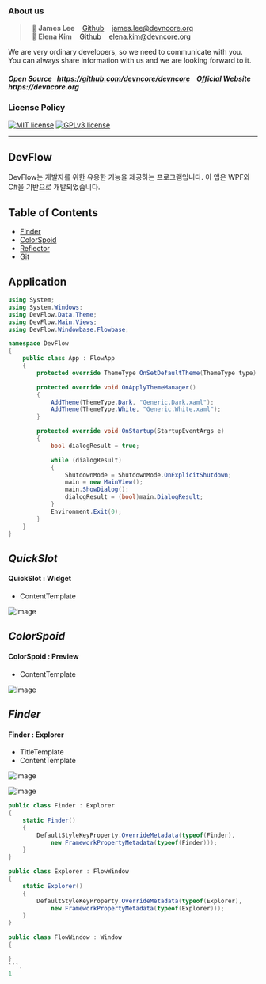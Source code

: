### About us

> &nbsp; :adult: __James Lee__ &nbsp;&nbsp; [Github](https://github.com/devncore-james) &nbsp;&nbsp; james.lee@devncore.org  
> &nbsp; :woman: __Elena Kim__ &nbsp;&nbsp; [Github](https://github.com/devncore-elena) &nbsp;&nbsp; elena.kim@devncore.org

We are very ordinary developers, so we need to communicate with you.   
You can always share information with us and we are looking forward to it.  

##### _Open Source &nbsp; https://github.com/devncore/devncore   &nbsp;&nbsp;   Official Website &nbsp; https://devncore.org_ 

### License Policy
[![MIT license](https://img.shields.io/badge/License-MIT-blue.svg)](https://lbesson.mit-license.org/)
[![GPLv3 license](https://img.shields.io/badge/License-GPLv3-blue.svg)](http://perso.crans.org/besson/LICENSE.html)


***
## DevFlow
DevFlow는 개발자를 위한 유용한 기능을 제공하는 프로그램입니다. 이 앱은 WPF와 C#을 기반으로 개발되었습니다.

## Table of Contents
- [Finder](#Finder)
- [ColorSpoid](#ColorSpoid)
- [Reflector](#Reflector)
- [Git](#Git)



## Application

```csharp
using System;
using System.Windows;
using DevFlow.Data.Theme;
using DevFlow.Main.Views;
using DevFlow.Windowbase.Flowbase;

namespace DevFlow
{
    public class App : FlowApp
    {
        protected override ThemeType OnSetDefaultTheme(ThemeType type) => ThemeType.Dark;

        protected override void OnApplyThemeManager()
        {
            AddTheme(ThemeType.Dark, "Generic.Dark.xaml");
            AddTheme(ThemeType.White, "Generic.White.xaml");
        }

        protected override void OnStartup(StartupEventArgs e)
        {
            bool dialogResult = true;

            while (dialogResult)
            {
                ShutdownMode = ShutdownMode.OnExplicitShutdown;
                main = new MainView();
                main.ShowDialog();
                dialogResult = (bool)main.DialogResult;
            }
            Environment.Exit(0);
        }
    }
}
```

## _QuickSlot_

#### QuickSlot : Widget

- ContentTemplate

![image](https://user-images.githubusercontent.com/52397976/121200753-f11ce700-c8ae-11eb-95f0-1932818f87de.png)

## _ColorSpoid_

#### ColorSpoid : Preview

- ContentTemplate

![image](https://user-images.githubusercontent.com/52397976/121201771-bd8e8c80-c8af-11eb-85a2-730d7c4ec7b5.png)

## _Finder_

#### Finder : Explorer

- TitleTemplate
- ContentTemplate

![image](https://user-images.githubusercontent.com/52397976/121201052-2f1a0b00-c8af-11eb-82b2-5b6e1e2b2456.png)

![image](https://user-images.githubusercontent.com/52397976/121374770-255dd980-c97b-11eb-8417-408499728691.png)

```csharp
public class Finder : Explorer
{
    static Finder()
    {
        DefaultStyleKeyProperty.OverrideMetadata(typeof(Finder), 
            new FrameworkPropertyMetadata(typeof(Finder)));
    }
}

public class Explorer : FlowWindow
{
    static Explorer()
    {
        DefaultStyleKeyProperty.OverrideMetadata(typeof(Explorer), 
            new FrameworkPropertyMetadata(typeof(Explorer)));
    }
}

public class FlowWindow : Window
{

}
```. 
1
